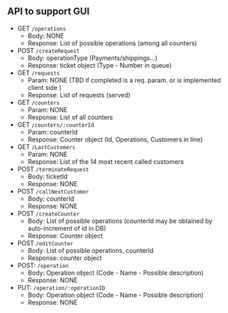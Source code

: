 ## API to support GUI
<!-- Endpoints are meant to be preceded by /api (/operations == /api/operations)-->
- GET `/operations`
  - Body: NONE
  - Response: List of possible operations (among all counters)
- POST `/createRequest`
  - Body: operationType (Payments/shippings...)
  - Response: ticket object (Type - Number in queue)
- GET `/requests`
  - Param: NONE (TBD if completed is a req. param. or is implemented client side )
  - Response: List of requests (served)
- GET `/counters`
  - Param: NONE
  - Response: List of all counters
- GET `/counters/:counterId`
  - Param: counterId
  - Response: Counter object (Id, Operations, Customers in line)
- GET `/LastCustomers`
  - Param: NONE
  - Response: List of the 14 most recent called customers
- POST `/terminateRequest`
  - Body: ticketId
  - Response: NONE
- POST `/callNextCustomer`
  - Body: counterId
  - Response: NONE
- POST `/createCounter`
  - Body: List of possible operations (counterId may be obtained by auto-increment of id in DB)
  - Response: Counter object
- POST `/editCounter`
  - Body: List of possible operations, counterId
  - Response: counter object
- POST: `/operation`
  - Body: Operation object (Code - Name - Possible description)
  - Response: NONE
- PUT: `/operation/:operationID`
  - Body: Operation object (Code - Name - Possible description)
  - Response: NONE

<!-- API does not include possible DELETE needed -->